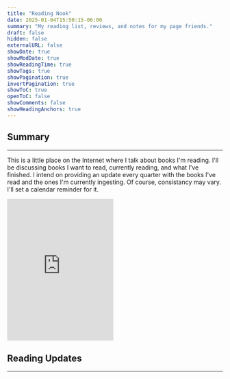 ```yaml
---
title: "Reading Nook"
date: 2025-01-04T15:50:15-06:00
summary: "My reading list, reviews, and notes for my page friends."
draft: false
hidden: false
externalURL: false
showDate: true
showModDate: true
showReadingTime: true
showTags: true
showPagination: true
invertPagination: true
showToC: true
openToC: false
showComments: false
showHeadingAnchors: true
---
```


## Summary
---

This is a little place on the Internet where I talk about books I'm reading.
I'll be discussing books I want to read, currently reading, and what I've 
finished. I intend on providing an update every quarter with the books I've read
and the ones I'm currently ingesting. Of course, consistancy may vary. I'll set
a calendar reminder for it.

<iframe sandbox id="the_iframe" src="https://goodreads.com/widgets/user_update_widget?height=400&num_updates=4&user=115523972&width=250" width="248" height="330" frameborder="0"></iframe>

<script src="https://www.goodreads.com/user_challenges/widget/115523972-timothy-loftus?challenge_id=11627&v=2"></script>


## Reading Updates
---


